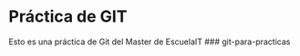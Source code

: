 # Práctica de GIT

Esto es una práctica de Git del Master de EscuelaIT
###   g i t - p a r a - p r a c t i c a s  
 